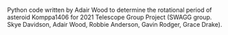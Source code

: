Python code written by Adair Wood to determine the rotational period of asteroid Komppa1406 for 2021 Telescope Group Project (SWAGG group. Skye Davidson, Adair Wood, Robbie Anderson, Gavin Rodger, Grace Drake).

